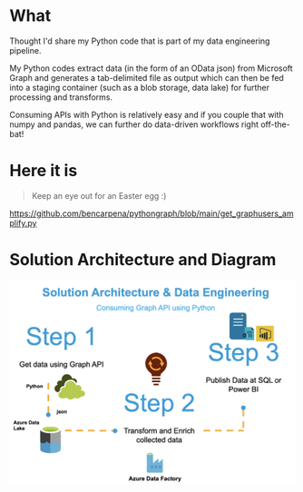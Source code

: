 # What
Thought I'd share my Python code that is part of my data engineering pipeline.

My Python codes extract data (in the form of an OData json) from Microsoft Graph and generates a tab-delimited file as output which can then be fed into a staging container (such as a blob storage, data lake) for further processing and transforms.

Consuming APIs with Python is relatively easy and if you couple that with numpy and pandas, we can further do data-driven workflows right off-the-bat!

# Here it is
>Keep an eye out for an Easter egg :)

https://github.com/bencarpena/pythongraph/blob/main/get_graphusers_amplify.py

# Solution Architecture and Diagram


![Solution Architecture](https://github.com/bencarpena/pythongraph/blob/main/engineering.png)
